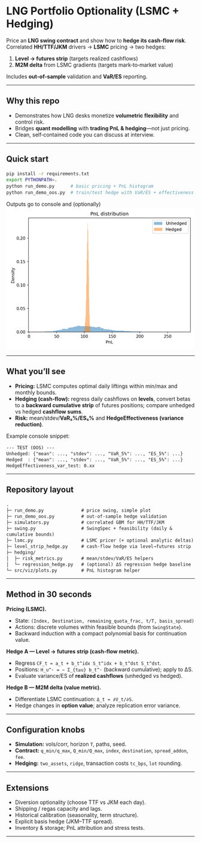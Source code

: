 # LNG Portfolio Optionality (LSMC + Hedging)

Price an **LNG swing contract** and show how to **hedge its cash‑flow risk**.
Correlated **HH/TTF/JKM** drivers → **LSMC** pricing → two hedges:

1. **Level → futures strip** (targets realized cashflows)
2. **M2M delta** from LSMC gradients (targets mark‑to‑market value)

Includes **out‑of‑sample** validation and **VaR/ES** reporting.

---

## Why this repo

* Demonstrates how LNG desks monetize **volumetric flexibility** and control risk.
* Bridges **quant modelling** with **trading PnL & hedging**—not just pricing.
* Clean, self‑contained code you can discuss at interview.

---

## Quick start

```bash
pip install -r requirements.txt
export PYTHONPATH=.
python run_demo.py      # basic pricing + PnL histogram
python run_demo_oos.py  # train/test hedge with VaR/ES + effectiveness
```

Outputs go to console and (optionally) ![PnL distribution](pnl_hist.png)

---

## What you’ll see

* **Pricing:** LSMC computes optimal daily liftings within min/max and monthly bounds.
* **Hedging (cash‑flow):** regress daily cashflows on **levels**, convert betas to a **backward cumulative strip** of futures positions; compare unhedged vs hedged **cashflow sums**.
* **Risk:** mean/stdev/**VaR₅%/ES₅%** and **HedgeEffectiveness (variance reduction)**.

Example console snippet:

```text
--- TEST (OOS) ---
Unhedged: {"mean": ..., "stdev": ..., "VaR_5%": ..., "ES_5%": ...}
Hedged  : {"mean": ..., "stdev": ..., "VaR_5%": ..., "ES_5%": ...}
HedgeEffectiveness_var_test: 0.xx
```

---

## Repository layout

```
.
├─ run_demo.py              # price swing, simple plot
├─ run_demo_oos.py          # out‑of‑sample hedge validation
├─ simulators.py            # correlated GBM for HH/TTF/JKM
├─ swing.py                 # SwingSpec + feasibility (daily & cumulative bounds)
├─ lsmc.py                  # LSMC pricer (+ optional analytic deltas)
├─ level_strip_hedge.py     # cash‑flow hedge via level→futures strip
├─ hedging/
│  ├─ risk_metrics.py       # mean/stdev/VaR/ES helpers
│  └─ regression_hedge.py   # (optional) ΔS regression hedge baseline
└─ src/viz/plots.py         # PnL histogram helper
```

---

## Method in 30 seconds

**Pricing (LSMC).**

* State: `(Index, Destination, remaining_quota_frac, t/T, basis_spread)`
* Actions: discrete volumes within feasible bounds (from `SwingState`).
* Backward induction with a compact polynomial basis for continuation value.

**Hedge A — Level → futures strip (cash‑flow metric).**

* Regress `CF_t ≈ a_t + b_t^idx S_t^idx + b_t^dst S_t^dst`.
* Positions: `H_u^· = − Σ_{t≥u} b_t^·` (backward cumulative); apply to ΔS.
* Evaluate variance/ES of **realized cashflows** (unhedged vs hedged).

**Hedge B — M2M delta (value metric).**

* Differentiate LSMC continuation: `Δ_t ≈ ∂V_t/∂S`.
* Hedge changes in **option value**; analyze replication error variance.

---

## Configuration knobs

* **Simulation:** vols/corr, horizon `T`, paths, seed.
* **Contract:** `q_min/q_max`, `Q_min/Q_max`, `index`, `destination`, `spread_addon`, `fee`.
* **Hedging:** `two_assets`, `ridge`, transaction costs `tc_bps`, `lot` rounding.

---

## Extensions

* Diversion optionality (choose TTF vs JKM each day).
* Shipping / regas capacity and lags.
* Historical calibration (seasonality, term structure).
* Explicit basis hedge (JKM–TTF spread).
* Inventory & storage; PnL attribution and stress tests.

---
